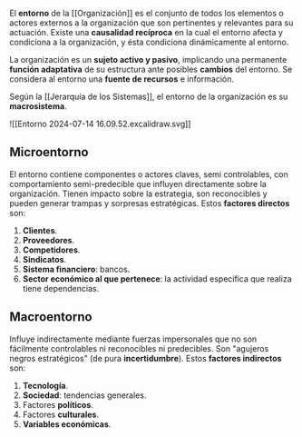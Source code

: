 El **entorno** de la [[Organización]] es el conjunto de todos los elementos o actores externos a la organización que son pertinentes y relevantes para su actuación. Existe una **causalidad recíproca** en la cual el entorno afecta y condiciona a la organización, y ésta condiciona dinámicamente al entorno. 

La organización es un **sujeto activo y pasivo**, implicando una permanente **función adaptativa** de su estructura ante posibles **cambios** del entorno. Se considera al entorno una **fuente de recursos** e información.

Según la [[Jerarquía de los Sistemas]], el entorno de la organización es su **macrosistema**.

![[Entorno 2024-07-14 16.09.52.excalidraw.svg]]

## Microentorno

El entorno contiene componentes o actores claves, semi controlables, con comportamiento semi-predecible que influyen directamente sobre la organización. Tienen impacto sobre la estrategia, son reconocibles y pueden generar trampas y sorpresas estratégicas. Estos **factores directos** son:

1. **Clientes**.
2. **Proveedores**.
3. **Competidores**.
4. **Sindicatos**.
5. **Sistema financiero**: bancos.
6. **Sector económico al que pertenece**: la actividad específica que realiza tiene dependencias.

## Macroentorno

Influye indirectamente mediante fuerzas impersonales que no son fácilmente controlables ni reconocibles ni predecibles. Son "agujeros negros estratégicos" (de pura **incertidumbre**). Estos **factores indirectos** son:

1. **Tecnología**.
2. **Sociedad**: tendencias generales.
3. Factores **políticos**.
4. Factores **culturales**.
5. **Variables económicas**.

